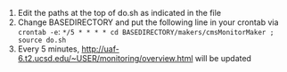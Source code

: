 1) Edit the paths at the top of do.sh as indicated in the file
2) Change BASEDIRECTORY and put the following line in your crontab via `crontab -e`:
`*/5 * * * * cd BASEDIRECTORY/makers/cmsMonitorMaker ; source do.sh`
3) Every 5 minutes, http://uaf-6.t2.ucsd.edu/~USER/monitoring/overview.html will be updated
